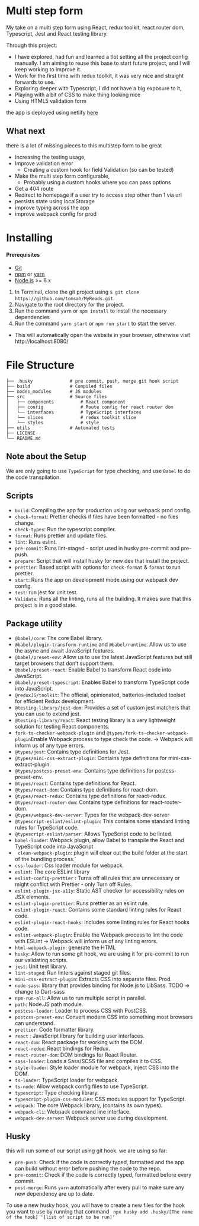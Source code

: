 # Multi step form

My take on a multi step form using React, redux toolkit, react router dom,
Typescript, Jest and React testing library.

Through this project:

- I have explored, had fun and learned a tlot setting all the project config
  manually. I am aiming to reuse this base to start future project, and I will
  keep working to improve it.
- Work for the first time with redux toolkit, it was very nice and straight
  forwards to use.
- Exploring deeper with Typescript, I did not have a big exposure to it,
- Playing with a bit of CSS to make thing looking nice
- Using HTML5 validation form

the app is deployed using netlify
[here](https://modest-montalcini-9d6288.netlify.app/)

## What next

there is a lot of missing pieces to this multistep form to be great

- Increasing the testing usage,
- Improve validation error
  - Creating a custom hook for field Validation (so can be tested)
- Make the multi step form configurable,
  - Probably using a custom hooks where you can pass options
- Get a 404 route
- Redirect to homepage if a user try to access step other than 1 via url
- persists state using localStorage
- improve typing across the app
- improve webpack config for prod

# Installing

#### Prerequisites

- [Git](https://git-scm.com/downloads)
- [npm](https://www.npmjs.com/get-npm) or
  [yarn](https://yarnpkg.com/getting-started/install)
- [Node.js](https://nodejs.org/en/) >= 6.x

1. In Terminal, clone the git project using
   `$ git clone https://github.com/tomsah/MyReads.git`.
2. Navigate to the root directory for the project.
3. Run the command `yarn` or `npm install` to install the necessary dependencies
4. Run the command `yarn start` or `npm run start` to start the server.

- This will automatically open the website in your browser, otherwise visit
  http://localhost:8080/

# File Structure

    ├── .husky              # pre commit, push, merge git hook script
    ├── build               # Compiled files
    ├── nodes_modules       # JS modules
    ├── src                 # Source files
    │   ├── components          # React component
    │   ├── config              # Route config for react router dom
    │   └── interfaces          # TypeScript interfaces
    │   └── slices              # redux toolkit slice
    │   └── styles              # style
    ├── utils               # Automated tests
    ├── LICENSE
    └── README.md

## Note about the Setup

We are only going to use `TypeScript` for type checking, and use `Babel` to do
the code transpilation.

## Scripts

- `build`: Compiling the app for production using our webpack prod config.
- `check-format`: Prettier checks if files have been formatted - no files
  change.
- `check-types`: Run the typescript compiler.
- `format`: Runs prettier and update files.
- `lint`: Runs eslint.
- `pre-commit`: Runs lint-staged - script used in husky pre-commit and pre-push.
- `prepare`: Script that will install husky for new dev that install the
  project.
- `prettier`: Based script with options for `check-format` & `format` to run
  prettier.
- `start`: Runs the app on development mode using our webpack dev config.
- `test`: run jest for unit test.
- `Validate`: Runs all the linting, runs all the building. It makes sure that
  this project is in a good state.

## Package utility

- `@babel/core`: The core Babel library.
- `@babel/plugin-transform-runtime` and `@babel/runtime`: Allow us to use the
  async and await JavaScript features.
- `@babel/preset-env`: Allow us to use the latest JavaScript features but still
  target browsers that don’t support them.
- `@babel/preset-react`: Enable Babel to transform React code into JavaScript.
- `@babel/preset-typescript`: Enables Babel to transform TypeScript code into
  JavaScript.
- `@reduxJS/toolkit`: The official, opinionated, batteries-included toolset for
  efficient Redux development.
- `@testing-library/jest-dom`: Provides a set of custom jest matchers that you
  can use to extend jest.
- `@testing-library/react`: React testing library is a very lightweight solution
  for testing React components.
- `fork-ts-checker-webpack-plugin` and
  `@types/fork-ts-checker-webpack-plugin`Enable Webpack process to type check
  the code. -> Webpack will inform us of any type errors.
- `@types/jest`: Contains type definitions for Jest.
- `@types/mini-css-extract-plugin`: Contains type definitions for
  mini-css-extract-plugin.
- `@types/postcss-preset-env`: Contains type definitions for postcss-preset-env.
- `@types/react`: Contains type definitions for React.
- `@types/react-dom`: Contains type definitions for react-dom.
- `@types/react-redux`: Contains type definitions for react-redux.
- `@types/react-router-dom`: Contains type definitions for react-router-dom.
- `@types/webpack-dev-server`: Types for the webpack-dev-server
- `@typescript-eslint/eslint-plugin`: This contains some standard linting rules
  for TypeScript code.
- `@typescript-eslint/parser`: Allows TypeScript code to be linted.
- `babel-loader`: Webpack plugin, allow Babel to transpile the React and
  TypeScript code into JavaScript
- ` clean-webpack-plugin`: plugin will clear out the build folder at the start
  of the bundling process.`
- `css-loader`: Css loader module for webpack.
- `eslint`: The core ESLint library
- `eslint-config-prettier` : Turns off all rules that are unnecessary or might
  conflict with Prettier - only Turn off Rules.
- `eslint-plugin-jsx-a11y`: Static AST checker for accessibility rules on JSX
  elements.
- `eslint-plugin-prettier`: Runs prettier as an eslint rule.
- `eslint-plugin-react`: Contains some standard linting rules for React code.
- `eslint-plugin-react-hooks`: Includes some linting rules for React hooks code.
- `eslint-webpack-plugin`: Enable the Webpack process to lint the code with
  ESLint -> Webpack will inform us of any linting errors.
- `html-webpack-plugin`: generate the HTML
- `husky`: Allow to run some git hook, we are using it for pre-commit to run our
  validating scripts.
- `jest`: Unit test library.
- `lint-staged`: Run linters against staged git files.
- `mini-css-extract-plugin`: Extracts CSS into separate files. Prod.
- `node-sass`: library that provides binding for Node.js to LibSass. TODO =>
  change to Dart-sass
- `npm-run-all`: Allow us to run multiple script in parallel.
- `path`: Node.JS path module.
- `postcss-loader`: Loader to process CSS with PostCSS.
- `postcss-preset-env`: Convert modern CSS into something most browsers can
  understand.
- `prettier`: Code formatter library.
- `react` : JavaScript library for building user interfaces.
- `react-dom`: React package for working with the DOM.
- `react-redux`: React bindings for Redux.
- `react-router-dom`: DOM bindings for React Router.
- `sass-loader`: Loads a Sass/SCSS file and compiles it to CSS.
- `style-loader`: Style loader module for webpack, inject CSS into the DOM.
- `ts-loader`: TypeScript loader for webpack.
- `ts-node`: Allow webpack config files to use TypeScript.
- `typescript`: Type checking library.
- `typescript-plugin-css-modules`: CSS modules support for TypeScript.
- `webpack`: The core Webpack library, (contains its own types).
- `webpack-cli`: Webpack command line interface.
- `webpack-dev-server`: Webpack server use during development.

## Husky

this will run some of our script using git hook. we are using so far:

- `pre-push`: Check if the code is correctly typed, formatted and the app can
  build without error before pushing the code to the repo.
- `pre-commit`: Check if the code is correctly typed, formatted before every
  commit.
- `post-merge`: Runs `yarn` automatically after every pull to make sure any new
  dependency are up to date.

To use a new husky hook, you will have to create a new files for the hook you
want to use by running that command
` npx husky add .husky/[The name of the hook] '[list of script to be run]'`
